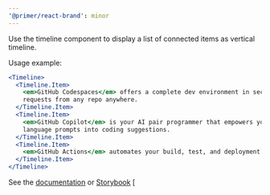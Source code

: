 ```yaml
---
'@primer/react-brand': minor
---
```


Use the timeline component to display a list of connected items as vertical timeline.

Usage example:

```jsx
<Timeline>
  <Timeline.Item>
    <em>GitHub Codespaces</em> offers a complete dev environment in seconds, so you can code, build, test, and open pull
    requests from any repo anywhere.
  </Timeline.Item>
  <Timeline.Item>
    <em>GitHub Copilot</em> is your AI pair programmer that empowers you to complete tasks 55% faster by turning natural
    language prompts into coding suggestions.
  </Timeline.Item>
  <Timeline.Item>
    <em>GitHub Actions</em> automates your build, test, and deployment workflow with simple and secure CI/CD.
  </Timeline.Item>
</Timeline>
```

See the [documentation](https://primer.style/brand/components/Timeline) or [Storybook](https://primer.style/brand/storybook/?path=/story/components-timeline--default)
[
